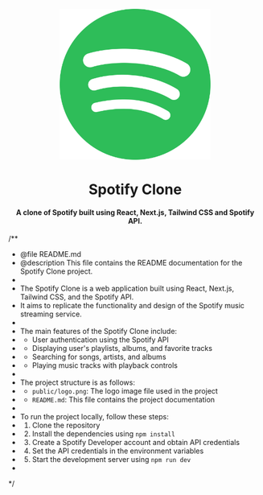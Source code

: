 
<p align="center"><img src="./public/logo.png" alt="Logo" width="300" height="300"></p>
<h1 align="center">Spotify Clone</h1>
<h4 align="center">A clone of Spotify built using React, Next.js, Tailwind CSS and Spotify API.</h4>

/**
 * @file README.md
 * @description This file contains the README documentation for the Spotify Clone project.
 * 
 * The Spotify Clone is a web application built using React, Next.js, Tailwind CSS, and the Spotify API.
 * It aims to replicate the functionality and design of the Spotify music streaming service.
 * 
 * The main features of the Spotify Clone include:
 * - User authentication using the Spotify API
 * - Displaying user's playlists, albums, and favorite tracks
 * - Searching for songs, artists, and albums
 * - Playing music tracks with playback controls
 * 
 * The project structure is as follows:
 * - `public/logo.png`: The logo image file used in the project
 * - `README.md`: This file contains the project documentation
 * 
 * To run the project locally, follow these steps:
 * 1. Clone the repository
 * 2. Install the dependencies using `npm install`
 * 3. Create a Spotify Developer account and obtain API credentials
 * 4. Set the API credentials in the environment variables
 * 5. Start the development server using `npm run dev`
 * 
 */